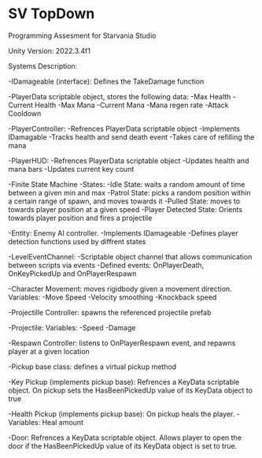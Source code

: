 # SV TopDown
Programming Assesment for Starvania Studio

Unity Version: 2022.3.4f1

Systems Description:

-IDamageable (interface): Defines the TakeDamage function

-PlayerData scriptable object, stores the following data:
	-Max Health
-Current Health
	-Max Mana 
-Current Mana
-Mana regen rate
-Attack Cooldown

-PlayerController:
	-Refrences PlayerData scriptable object
	-Implements IDamagable
-Tracks health and send death event
-Takes care of refilling the mana

-PlayerHUD:
	-Refrences PlayerData scriptable object
	-Updates health and mana bars
	-Updates current key count 

-Finite State Machine
    -States:
        -Idle State: waits a random amount of time between a given min and max
        -Patrol State: picks a random position within a certain range of spawn, and moves towards it
        -Pulled State: moves to towards player position at a given speed
        -Player Detected State: Orients towards player position and fires a projectile

-Entity: Enemy AI controller. 
-Implements IDamageable
-Defines player detection functions used by diffrent states

-LevelEventChannel: 
    	-Scriptable object channel that allows communication between scripts via events
	-Defined events: OnPlayerDeath, OnKeyPickedUp and OnPlayerRespawn

-Character Movement: moves rigidbody given a movement direction. 
    Variables: 
        	-Move Speed 
        	-Velocity smoothing
	-Knockback speed

-Projectille Controller: spawns the referenced projectile prefab

-Projectile: 
Variables: 
-Speed
-Damage

-Respawn Controller: listens to OnPlayerRespawn event, and repawns player at a given location

-Pickup base class: defines a virtual pickup method

-Key Pickup (implements pickup base): Refrences a KeyData scriptable object. On pickup sets the HasBeenPickedUp value of its KeyData object to true

-Health Pickup (implements pickup base): On pickup heals the player. 
-Variables: Heal amount

-Door: Refrences a KeyData scriptable object. Allows player to open the door if the HasBeenPickedUp value of its KeyData object is set to true.
